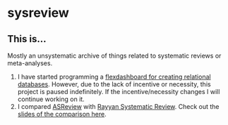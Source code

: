 # sysreview

## This is...

Mostly an unsystematic archive of things related to systematic reviews or meta-analyses.  
  
1. I have started programming a [flexdashboard for creating relational databases](/relational_database). However, due to the lack of incentive or necessity, this project is paused indefinitely. If the incentive/necessity changes I will continue working on it.
2. I compared [ASReview](https://asreview.nl/) with [Rayyan Systematic Review](https://rayyan.ai/). Check out the [slides of the comparison here](/asreview_vs_rayyan).